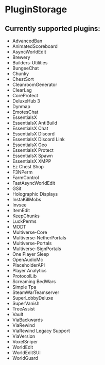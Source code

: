 # PluginStorage


## Currently supported plugins:

- AdvancedBan
- AnimatedScoreboard
- AsyncWorldEdit
- Brewery
- Builders-Utilities
- BungeeChat
- Chunky
- ChestSort
- CleanroomGenerator
- ClearLag
- CoreProtect
- DeluxeHub 3
- Dynmap
- EmotesChat
- EssentialsX
- EssentialsX AntiBuild
- EssentialsX Chat
- EssentialsX Discord
- EssentialsX Discord Link
- EssentialsX Geo
- EssentialsX Protect
- EssentialsX Spawn
- EssentialsX XMPP
- Ez Chest Shop
- F3NPerm
- FarmControl
- FastAsyncWorldEdit
- GSit
- Holographic Displays
- InstaKillMobs
- Invsee
- ItemEdit
- KeepChunks
- LuckPerms
- MODT
- Multiverse-Core
- Multiverse-NetherPortals
- Multiverse-Portals
- Multiverse-SignPortals
- One Player Sleep
- OpenAudioMc
- PlaceholderAPI
- Player Analytics
- ProtocolLib
- Screaming BedWars
- Simple Tpa
- SteamWarTeamserver
- SuperLobbyDeluxe
- SuperVanish
- TreeAssist
- Vault
- ViaBackwards
- ViaRewind
- ViaRewind Legacy Support
- ViaVersion
- VoxelSniper
- WorldEdit
- WorldEditSUI
- WorldGuard